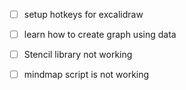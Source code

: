 - [ ] setup hotkeys for excalidraw
- [ ] learn how to create graph using data
- [ ] Stencil library not working
- [ ] mindmap script is not working







